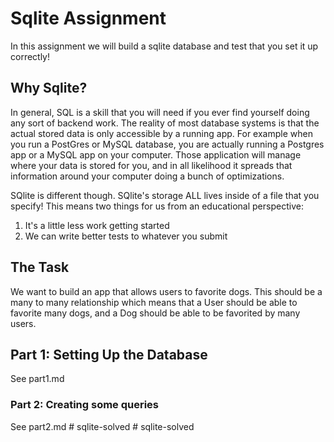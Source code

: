 # Sqlite Assignment
In this assignment we will build a sqlite database and test that you set it up correctly!

## Why Sqlite?

In general, SQL is a skill that you will need if you ever find yourself doing any sort of backend work. The reality of most database systems is that the actual stored data is only accessible by a running app. For example when you run a PostGres or MySQL database, you are actually running a Postgres app or a MySQL app on your computer. Those application will manage where your data is stored for you, and in all likelihood it spreads that information around your computer doing a bunch of optimizations.


SQlite is different though. SQlite's storage ALL lives inside of a file that you specify! This means two things for us from an educational perspective:

1. It's a little less work getting started
2. We can write better tests to whatever you submit


## The Task

We want to build an app that allows users to favorite dogs. This should be a many to many relationship which means that a User should be able to favorite many dogs, and a Dog should be able to be favorited by many users.


## Part 1: Setting Up the Database

See part1.md

### Part 2: Creating some queries

See part2.md
#   s q l i t e - s o l v e d  
 #   s q l i t e - s o l v e d  
 
